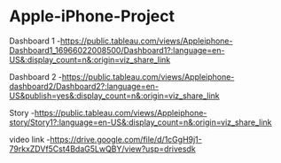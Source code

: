 # Apple-iPhone-Project

Dashboard 1 -https://public.tableau.com/views/Appleiphone-Dashboard1_16966022008500/Dashboard1?:language=en-US&:display_count=n&:origin=viz_share_link

Dashboard 2 -https://public.tableau.com/views/Appleiphone-dashboard2/Dashboard2?:language=en-US&publish=yes&:display_count=n&:origin=viz_share_link

Story -https://public.tableau.com/views/Appleiphone-story/Story1?:language=en-US&:display_count=n&:origin=viz_share_link

video link -https://drive.google.com/file/d/1cGgH9j1-79rkxZDVf5Cst4BdaG5LwQBY/view?usp=drivesdk
